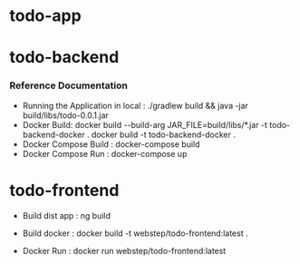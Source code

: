 # todo-app


# todo-backend

### Reference Documentation

* Running the Application in local : ./gradlew build && java -jar build/libs/todo-0.0.1.jar
* Docker Build: docker build --build-arg JAR_FILE=build/libs/\*.jar -t              todo-backend-docker .
                docker build -t todo-backend-docker .
* Docker Compose Build : docker-compose build
* Docker Compose Run : docker-compose up
    

# todo-frontend

* Build dist app : ng build

* Build docker : docker build -t webstep/todo-frontend:latest  .

* Docker Run : docker run webstep/todo-frontend:latest

